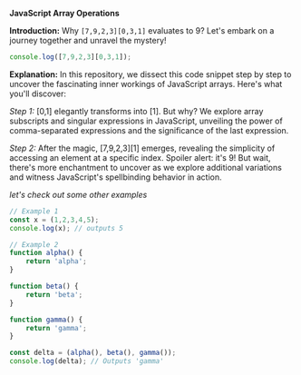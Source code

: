 **JavaScript Array Operations**

**Introduction:**
Why `[7,9,2,3][0,3,1]` evaluates to 9? Let's embark on a journey together and unravel the mystery!

```javascript
console.log([7,9,2,3][0,3,1]);
```


**Explanation:**
In this repository, we dissect this code snippet step by step to uncover the fascinating inner workings of JavaScript arrays. Here's what you'll discover:

*Step 1:* [0,1] elegantly transforms into [1]. But why? We explore array subscripts and singular expressions in JavaScript, unveiling the power of comma-separated expressions and the significance of the last expression.

*Step 2:* After the magic, [7,9,2,3][1] emerges, revealing the simplicity of accessing an element at a specific index. Spoiler alert: it's 9! But wait, there's more enchantment to uncover as we explore additional variations and witness JavaScript's spellbinding behavior in action.

*let's check out some other examples*

```javascript
// Example 1
const x = (1,2,3,4,5);
console.log(x); // outputs 5

// Example 2
function alpha() {
    return 'alpha';
}

function beta() {
    return 'beta';
}

function gamma() {
    return 'gamma';
}

const delta = (alpha(), beta(), gamma());
console.log(delta); // Outputs 'gamma'
```